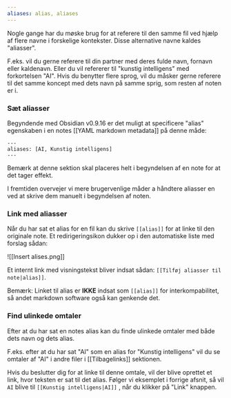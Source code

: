 ```yaml
---
aliases: alias, aliases
---
```

Nogle gange har du møske brug for at referere til den samme fil ved hjælp af flere navne i forskelige kontekster. Disse alternative navne kaldes "aliasser".

F.eks. vil du gerne referere til din partner med deres fulde navn, fornavn eller kaldenavn. Eller du vil refererer til "kunstig intelligens" med forkortelsen "AI". Hvis du benytter flere sprog, vil du måsker gerne referere til det samme koncept med dets navn på samme sprig, som resten af noten er i.

### Sæt aliasser

Begyndende med Obsidian v0.9.16 er det muligt at specificere "alias" egenskaben i en notes [[YAML markdown metadata]] på denne måde:

```
---
aliases: [AI, Kunstig intelligens]
---
```

Bemærk at denne sektion skal placeres helt i begyndelsen af en note for at det tager effekt.

I fremtiden overvejer vi mere brugervenlige måder a håndtere aliasser en ved at skrive dem manuelt i begyndelsen af noten.

### Link med aliasser

Når du har sat et alias for en fil kan du skrive `[[alias]]` for at linke til den originale note. Et redirigeringsikon dukker op i den automatiske liste med forslag sådan:

![[Insert alises.png]]

Et internt link med visningstekst bliver indsat sådan: `[[Tilføj aliasser til note|alias]]`.

Bemærk: Linket til alias er **IKKE** indsat som `[[alias]]` for interkompabilitet, så andet markdown software også kan genkende det.

### Find ulinkede omtaler

Efter at du har sat en notes alias kan du finde ulinkede omtaler med både dets navn og dets alias.

F.eks. efter at du har sat "AI" som en alias for "Kunstig intelligens" vil du se omtaler af "AI" i andre filer i [[Tilbagelinks]] sektionen.

Hvis du beslutter dig for at linke til denne omtale, vil der blive oprettet et link, hvor teksten er sat til det alias. Følger vi eksemplet i forrige afsnit, så vil `AI` blive til `[[Kunstig intelligens|AI]]` , når du klikker på "Link" knappen.
